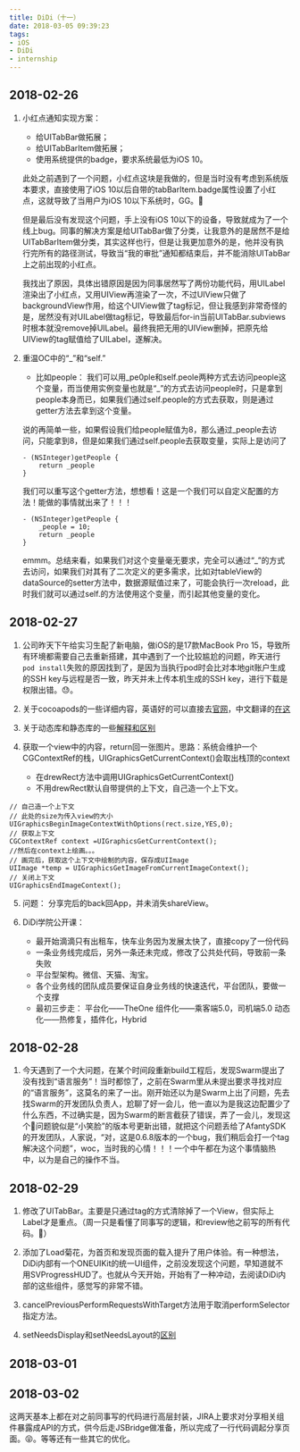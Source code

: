 ```yaml
---
title: DiDi（十一）
date: 2018-03-05 09:39:23
tags:
- iOS
- DiDi
- internship
---
```


## 2018-02-26
1. 小红点通知实现方案：
    * 给UITabBar做拓展；
    * 给UITabBarItem做拓展；
    * 使用系统提供的badge，要求系统最低为iOS 10。
    
    此处之前遇到了一个问题，小红点这块是我做的，但是当时没有考虑到系统版本要求，直接使用了iOS 10以后自带的tabBarItem.badge属性设置了小红点，这就导致了当用户为iOS 10以下系统时，GG。
    
    但是最后没有发现这个问题，手上没有iOS 10以下的设备，导致就成为了一个线上bug。同事的解决方案是给UITabBar做了分类，让我意外的是居然不是给UITabBarItem做分类，其实这样也行，但是让我更加意外的是，他并没有执行完所有的路径测试，导致当“我的审批”通知都结束后，并不能消除UITabBar上之前出现的小红点。

    我找出了原因，具体出错原因是因为同事居然写了两份功能代码，用UILabel渲染出了小红点，又用UIView再渲染了一次，不过UIView只做了backgroundView作用，给这个UIView做了tag标记，但让我感到非常奇怪的是，居然没有对UILabel做tag标记，导致最后for-in当前UITabBar.subviews时根本就没remove掉UILabel。最终我把无用的UIView删掉，把原先给UIView的tag赋值给了UILabel，遂解决。

2. 重温OC中的“_”和“self.”
    * 比如people：
    我们可以用_pe0ple和self.peole两种方式去访问people这个变量，而当使用实例变量也就是“_”的方式去访问people时，只是拿到people本身而已，如果我们通过self.people的方式去获取，则是通过getter方法去拿到这个变量。

    说的再简单一些，如果假设我们给people赋值为8，那么通过_people去访问，只能拿到8，但是如果我们通过self.people去获取变量，实际上是访问了

    ```ObjC
    - (NSInteger)getPeople {
        return _people
    }
    ```
    我们可以重写这个getter方法，想想看！这是一个我们可以自定义配置的方法！能做的事情就出来了！！！
    ```ObjC
    - (NSInteger)getPeople {
        _people = 10;
        return _people
    }
    ```
    emmm。总结来看，如果我们对这个变量毫无要求，完全可以通过“_”的方式去访问，如果我们对其有了二次定义的更多需求，比如对tableView的dataSource的setter方法中，数据源赋值过来了，可能会执行一次reload，此时我们就可以通过self.的方法使用这个变量，而引起其他变量的变化。

## 2018-02-27
1. 公司昨天下午给实习生配了新电脑，做iOS的是17款MacBook Pro 15，导致所有环境都需要自己去重新搭建，其中遇到了一个比较尴尬的问题，昨天进行`pod install`失败的原因找到了，是因为当执行pod时会比对本地git账户生成的SSH key与远程是否一致，昨天并未上传本机生成的SSH key，进行下载是权限出错。😓。

2. 关于cocoapods的一些详细内容，英语好的可以直接去[官网](https://cocoapods.org/)，中文翻译的[在这](https://www.jianshu.com/p/efb3e2b44623)

3. 关于动态库和静态库的一些[解释和区别](http://www.cocoachina.com/ios/20161012/17730.html)

4. 获取一个view中的内容，return回一张图片。思路：系统会维护一个CGContextRef的栈，UIGraphicsGetCurrentContext()会取出栈顶的context
    * 在drewRect方法中调用UIGraphicsGetCurrentContext()
    * 不用drewRect默认自带提供的上下文，自己造一个上下文。
```ObjC
// 自己造一个上下文
// 此处的size为传入view的大小
UIGraphicsBeginImageContextWithOptions(rect.size,YES,0);
// 获取上下文
CGContextRef context =UIGraphicsGetCurrentContext();
//然后在context上绘画。。。
// 画完后，获取这个上下文中绘制的内容，保存成UIImage
UIImage *temp = UIGraphicsGetImageFromCurrentImageContext();
// 关闭上下文
UIGraphicsEndImageContext();
```

5. 问题：
    分享完后的back回App，并未消失shareView。

6. DiDi学院公开课：
    * 最开始滴滴只有出租车，快车业务因为发展太快了，直接copy了一份代码
    * 一条业务线完成后，另外一条还未完成，修改了公共处代码，导致前一条失败
    * 平台型架构。微信、天猫、淘宝。
    * 各个业务线的团队成员要保证自身业务线的快速迭代，平台团队，要做一个支撑
    * 最初三步走：
        平台化——TheOne
        组件化——乘客端5.0，司机端5.0
        动态化——热修复，插件化，Hybrid


## 2018-02-28
1. 今天遇到了一个大问题，在某个时间段重新build工程后，发现Swarm提出了没有找到“语言服务”！当时都惊了，之前在Swarm里从未提出要求寻找对应的“语言服务”，这莫名的来了一出。刚开始还以为是Swarm上出了问题，先去找Swarm的开发团队负责人，尬聊了好一会儿，他一直以为是我这边配置少了什么东西，不过确实是，因为Swarm的断言截获了错误，弄了一会儿，发现这个问题貌似是“小笑脸”的版本号更新出错，就把这个问题丢给了AfantySDK的开发团队，人家说，“对，这是0.6.8版本的一个bug，我们稍后会打一个tag解决这个问题”，woc，当时我的心情！！！一个中午都在为这个事情脑热中，以为是自己的操作不当。


## 2018-02-29
1. 修改了UITabBar。主要是只通过tag的方式清除掉了一个View，但实际上Label才是重点。（周一只是看懂了同事写的逻辑，和review他之前写的所有代码。🙂）

2. 添加了Load菊花，为首页和发现页面的载入提升了用户体验。有一种想法，DiDi内部有一个ONEUIKit的统一UI组件，之前没发现这个问题，早知道就不用SVProgressHUD了。也就从今天开始，开始有了一种冲动，去阅读DiDi内部的这些组件，感觉写的非常不错。

3. cancelPreviousPerformRequestsWithTarget方法用于取消performSelector指定方法。

4. setNeedsDisplay和setNeedsLayout的[区别](https://www.jianshu.com/p/b6ade523974d)


## 2018-03-01
## 2018-03-02

这两天基本上都在对之前同事写的代码进行高层封装，JIRA上要求对分享相关组件暴露成API的方式，供今后走JSBridge做准备，所以完成了一行代码调起分享页面。😝。等等还有一些其它的优化。
